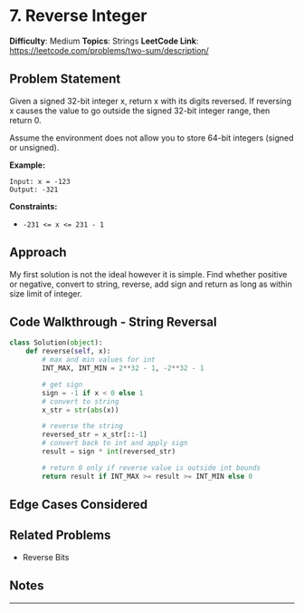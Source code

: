 # 7. Reverse Integer

**Difficulty**: Medium
**Topics**: Strings
**LeetCode Link**: https://leetcode.com/problems/two-sum/description/

## Problem Statement

Given a signed 32-bit integer x, return x with its digits reversed. If reversing x causes the value to go outside the signed 32-bit integer range, then return 0.

Assume the environment does not allow you to store 64-bit integers (signed or unsigned).

**Example:**
```
Input: x = -123
Output: -321
```

**Constraints:**
- `-231 <= x <= 231 - 1`

## Approach

My first solution is not the ideal however it is simple. Find whether positive or negative, convert to string, reverse, add sign and return as long as within size limit of integer. 

## Code Walkthrough - String Reversal 

```python
class Solution(object):
    def reverse(self, x):
        # max and min values for int 
        INT_MAX, INT_MIN = 2**32 - 1, -2**32 - 1

        # get sign 
        sign = -1 if x < 0 else 1
        # convert to string 
        x_str = str(abs(x))

        # reverse the string 
        reversed_str = x_str[::-1]
        # convert back to int and apply sign 
        result = sign * int(reversed_str)

        # return 0 only if reverse value is outside int bounds 
        return result if INT_MAX >= result >= INT_MIN else 0 
```

## Edge Cases Considered

## Related Problems

- Reverse Bits 

## Notes

---

